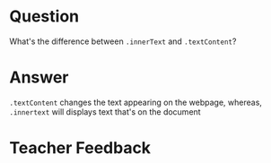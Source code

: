# Question
What's the difference between `.innerText` and `.textContent`?

# Answer
`.textContent` changes the text appearing on the webpage, whereas, `.innertext` will displays text that's on the document 

# Teacher Feedback